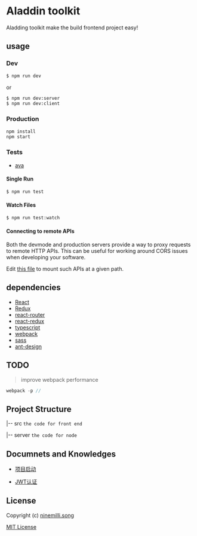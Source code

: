 # Aladdin toolkit

Aladding toolkit make the build frontend project easy!

## usage

### Dev
```bash
$ npm run dev
```

or

```bash
$ npm run dev:server
$ npm run dev:client
```

### Production

```bash
npm install
npm start
```

### Tests

- [ava](https://github.com/avajs/ava)

#### Single Run
```bash
$ npm run test
```

#### Watch Files
```bash
$ npm run test:watch
```

#### Connecting to remote APIs

Both the devmode and production servers provide a way to proxy requests to
remote HTTP APIs.  This can be useful for working around CORS issues when
developing your software.

Edit [this file](server/proxy-config.js) to mount such APIs at a given path.

## dependencies

* [React](https://facebook.github.io/react/)
* [Redux](http://redux.js.org/)
* [react-router](https://react-guide.github.io/react-router-cn/)
* [react-redux](https://github.com/reactjs/react-redux)
* [typescript](https://www.typescriptlang.org/)
* [webpack](https://webpack.github.io/docs/)
* [sass](http://sass-lang.com/)
* [ant-design](https://ant.design/index-cn)

## TODO

> improve webpack performance

```js
webpack -p //
```

## Project Structure

|-- src     `the code for front end`

|-- server      `the code for node`

## Documnets and Knowledges

* [项目启动](https://github.com/ninemilli-song/Aladdin/wiki/%E9%A1%B9%E7%9B%AE%E5%90%AF%E5%8A%A8%EF%BC%88Run-Project%EF%BC%89)

* [JWT认证](https://github.com/ninemilli-song/Aladdin/wiki/JWT%E8%AE%A4%E8%AF%81)

## License

Copyright (c) [ninemilli.song](https://github.com/ninemilli-song)

[MIT License][MIT]

[MIT]: ./LICENSE "Mit License"
